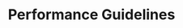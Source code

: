 ---
title: Performance Guidelines
permalink: /performance-guidelines/
classes: wide
search: true
sidebar:
  nav: "sidebar"
rule_category: performance
layout: rule-category
---